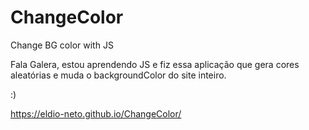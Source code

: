 # ChangeColor
Change BG color with JS 

Fala Galera, estou aprendendo JS e fiz essa aplicação que gera cores aleatórias e muda o backgroundColor do site inteiro.

:)

https://eldio-neto.github.io/ChangeColor/
